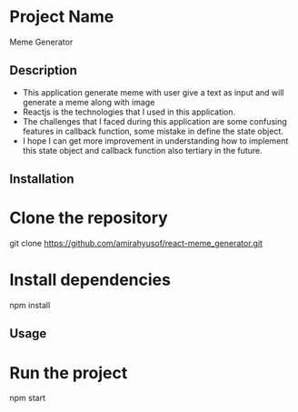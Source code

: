 # Project Name
Meme Generator

## Description
- This application generate meme with user give a text as input and will generate a meme along with image
- Reactjs is the technologies that I used in this application.
- The challenges that I faced during this application are some confusing features in callback function, some mistake in define the state object.
- I hope I can get more improvement in understanding how to implement this state object and callback function also tertiary in the future.

## Installation
# Clone the repository
git clone https://github.com/amirahyusof/react-meme_generator.git

# Install dependencies
npm install

## Usage
# Run the project
npm start

